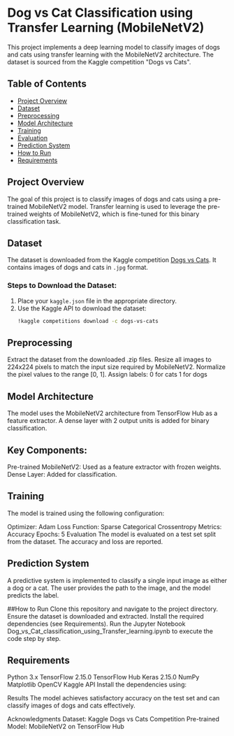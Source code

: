 # Dog vs Cat Classification using Transfer Learning (MobileNetV2)

This project implements a deep learning model to classify images of dogs and cats using transfer learning with the MobileNetV2 architecture. The dataset is sourced from the Kaggle competition "Dogs vs Cats".

## Table of Contents
- [Project Overview](#project-overview)
- [Dataset](#dataset)
- [Preprocessing](#preprocessing)
- [Model Architecture](#model-architecture)
- [Training](#training)
- [Evaluation](#evaluation)
- [Prediction System](#prediction-system)
- [How to Run](#how-to-run)
- [Requirements](#requirements)

## Project Overview
The goal of this project is to classify images of dogs and cats using a pre-trained MobileNetV2 model. Transfer learning is used to leverage the pre-trained weights of MobileNetV2, which is fine-tuned for this binary classification task.

## Dataset
The dataset is downloaded from the Kaggle competition [Dogs vs Cats](https://www.kaggle.com/c/dogs-vs-cats). It contains images of dogs and cats in `.jpg` format.

### Steps to Download the Dataset:
1. Place your `kaggle.json` file in the appropriate directory.
2. Use the Kaggle API to download the dataset:
   ```bash
   !kaggle competitions download -c dogs-vs-cats
## Preprocessing
Extract the dataset from the downloaded .zip files.
Resize all images to 224x224 pixels to match the input size required by MobileNetV2.
Normalize the pixel values to the range [0, 1].
Assign labels:
0 for cats
1 for dogs
## Model Architecture
The model uses the MobileNetV2 architecture from TensorFlow Hub as a feature extractor. A dense layer with 2 output units is added for binary classification.

## Key Components:
Pre-trained MobileNetV2: Used as a feature extractor with frozen weights.
Dense Layer: Added for classification.
## Training
The model is trained using the following configuration:

Optimizer: Adam
Loss Function: Sparse Categorical Crossentropy
Metrics: Accuracy
Epochs: 5
Evaluation
The model is evaluated on a test set split from the dataset. The accuracy and loss are reported.

## Prediction System
A predictive system is implemented to classify a single input image as either a dog or a cat. The user provides the path to the image, and the model predicts the label.

##How to Run
Clone this repository and navigate to the project directory.
Ensure the dataset is downloaded and extracted.
Install the required dependencies (see Requirements).
Run the Jupyter Notebook Dog_vs_Cat_classification_using_Transfer_learning.ipynb to execute the code step by step.
## Requirements
Python 3.x
TensorFlow 2.15.0
TensorFlow Hub
Keras 2.15.0
NumPy
Matplotlib
OpenCV
Kaggle API
Install the dependencies using:

Results
The model achieves satisfactory accuracy on the test set and can classify images of dogs and cats effectively.

Acknowledgments
Dataset: Kaggle Dogs vs Cats Competition
Pre-trained Model: MobileNetV2 on TensorFlow Hub


